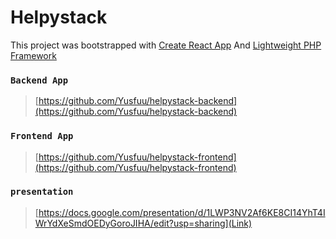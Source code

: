 # Helpystack

This project was bootstrapped with [Create React App](https://github.com/facebook/create-react-app)
And 
[Lightweight PHP Framework](https://github.com/Yusfuu/Lightweight-PHP-Framework-For-Web-and-APIs)

### `Backend App`

> [https://github.com/Yusfuu/helpystack-backend](https://github.com/Yusfuu/helpystack-backend)


### `Frontend App`

> [https://github.com/Yusfuu/helpystack-frontend](https://github.com/Yusfuu/helpystack-frontend)


### `presentation`

> [https://docs.google.com/presentation/d/1LWP3NV2Af6KE8CI14YhT4IWrYdXeSmdOEDyGoroJIHA/edit?usp=sharing](Link)
